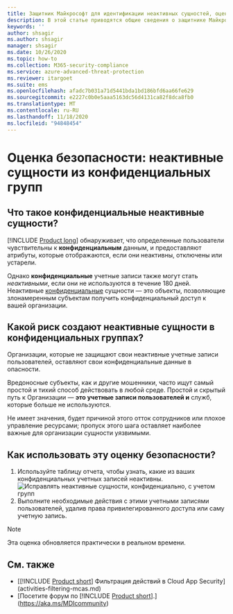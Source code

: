 ```yaml
---
title: Защитник Майкрософт для идентификации неактивных сущностей, оценивающих оценки безопасности
description: В этой статье приводятся общие сведения о защитнике Майкрософт для неактивных сущностей удостоверений в отчете об оценке уровня безопасности удостоверений конфиденциальных групп.
keywords: ''
author: shsagir
ms.author: shsagir
manager: shsagir
ms.date: 10/26/2020
ms.topic: how-to
ms.collection: M365-security-compliance
ms.service: azure-advanced-threat-protection
ms.reviewer: itargoet
ms.suite: ems
ms.openlocfilehash: afadc7b031a71d5441bda1bd186bfd6aa66fe629
ms.sourcegitcommit: e2227c0b0e5aaa5163dc56d4131ca82f8dca8fb0
ms.translationtype: MT
ms.contentlocale: ru-RU
ms.lasthandoff: 11/18/2020
ms.locfileid: "94848454"
---
```

# <a name="security-assessment-dormant-entities-in-sensitive-groups"></a>Оценка безопасности: неактивные сущности из **конфиденциальных** групп

## <a name="what-are-sensitive-dormant-entities"></a>Что такое **конфиденциальные** неактивные сущности?

[!INCLUDE [Product long](includes/product-long.md)] обнаруживает, что определенные пользователи чувствительны к **конфиденциальным** данным, и предоставляют атрибуты, которые отображаются, если они неактивны, отключены или устарели.

Однако **конфиденциальные** учетные записи также могут стать *неактивными*, если они не используются в течение 180 дней. Неактивные [конфиденциальные](sensitive-accounts.md) сущности — это объекты, позволяющие злонамеренным субъектам получить конфиденциальный доступ к вашей организации.

## <a name="what-risk-do-dormant-entities-create-in-sensitive-groups"></a>Какой риск создают неактивные сущности в **конфиденциальных** группах?

Организации, которые не защищают свои неактивные учетные записи пользователей, оставляют свои конфиденциальные данные в опасности.

Вредоносные субъекты, как и другие мошенники, часто ищут самый простой и тихий способ действовать в любой среде. Простой и скрытый путь к Организации — **это учетные записи пользователей и** служб, которые больше не используются.

Не имеет значения, будет причиной этого отток сотрудников или плохое управление ресурсами; пропуск этого шага оставляет наиболее важные для организации сущности уязвимыми.

## <a name="how-do-i-use-this-security-assessment"></a>Как использовать эту оценку безопасности?

1. Используйте таблицу отчета, чтобы узнать, какие из ваших конфиденциальных учетных записей неактивны.
    ![Исправлять неактивные сущности, конфиденциально, с учетом групп](media/cas-isp-dormant-entities-sensitive-groups-1.png)
1. Выполните необходимые действия с этими учетными записями пользователей, удалив права привилегированного доступа или саму учетную запись.

> [!NOTE]
> Эта оценка обновляется практически в реальном времени.

## <a name="see-also"></a>См. также

- [[!INCLUDE [Product short](includes/product-short.md)] Фильтрация действий в Cloud App Security](activities-filtering-mcas.md)
- [Посетите форум по [!INCLUDE [Product short](includes/product-short.md)].](https://aka.ms/MDIcommunity)
